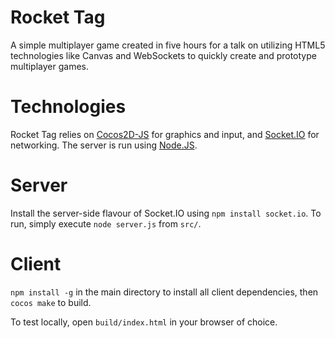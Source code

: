 Rocket Tag
===========
A simple multiplayer game created in five hours for a talk on utilizing HTML5 technologies like Canvas and WebSockets to quickly create and prototype multiplayer games.

Technologies
=============
Rocket Tag relies on [Cocos2D-JS](https://github.com/RyanWilliams/cocos2d-javascript) for graphics and input, and [Socket.IO](http://socket.io/) for networking. The server is run using [Node.JS](http://nodejs.org/).

Server
=======
Install the server-side flavour of Socket.IO using `npm install socket.io`. To run, simply execute `node server.js` from `src/`.

Client
=======
`npm install -g` in the main directory to install all client dependencies, then `cocos make` to build.

To test locally, open `build/index.html` in your browser of choice.

